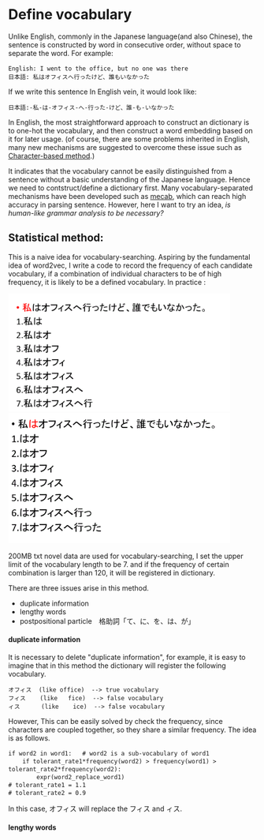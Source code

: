 # Define vocabulary

Unlike English, commonly in the Japanese language(and also Chinese), the sentence is constructed by word in consecutive order, without space to separate the word.
For example:


```
English: I went to the office, but no one was there
日本語: 私はオフィスへ行ったけど、誰もいなかった
```
If we write this sentence In English vein, it would look like:
```
日本語:-私-は-オフィス-へ-行った-けど、誰-も-いなかった
```

In English, the most straightforward approach to construct an dictionary is to one-hot the vocabulary, and then construct a word embedding based on it for later usage.  (of course, there are some problems inherited in English, many new mechanisms are suggested to overcome these issue such as [Character-based method](https://arxiv.org/abs/1511.04586).)

It indicates that the vocabulary cannot be easily distinguished from a sentence without a basic understanding of the Japanese language.
Hence we need to contstruct/define a dictionary first.
Many vocabulary-separated mechanisms have been developed such as [mecab](http://taku910.github.io/mecab/), which can reach high accuracy in parsing sentence. However, here I want to try an idea, *is human-like grammar analysis to be necessary?*

## Statistical method:

This is a naive idea for vocabulary-searching. Aspiring by the fundamental idea of word2vec, I write a code to record the frequency of each candidate vocabulary, if a combination of individual characters to be of high frequency, it is likely to be a defined vocabulary. In practice : 

<img src="dict_record.gif" width="450">

<img src="dict_record2.gif" width="450">


200MB txt novel data are used for vocabulary-searching, I set the upper limit of the vocabulary length to be 7. and if the frequency of certain combination is larger than 120, it will be registered in dictionary.

There are three issues arise in this method. 
* duplicate information
* lengthy words
* postpositional particle　格助詞「て、に、を、は、が」

#### duplicate information
It is necessary to delete "duplicate information", for example, it is easy to imagine that in this method the dictionary will register the following vocabulary.
```
オフィス  (like office)  --> true vocabulary
フィス    (like   fice)  --> false vocabulary
ィス      (like    ice)  --> false vocabulary
```

However, This can be easily solved by check the frequency, since characters are coupled together, so they share a similar frequency. 
The idea is as follows.
```
if word2 in word1:   # word2 is a sub-vocabulary of word1
    if tolerant_rate1*frequency(word2) > frequency(word1) > tolerant_rate2*frequency(word2):
        expr(word2_replace_word1)
# tolerant_rate1 = 1.1
# tolerant_rate2 = 0.9
```
In this case, オフィス will replace the フィス and ィス.

#### lengthy words
